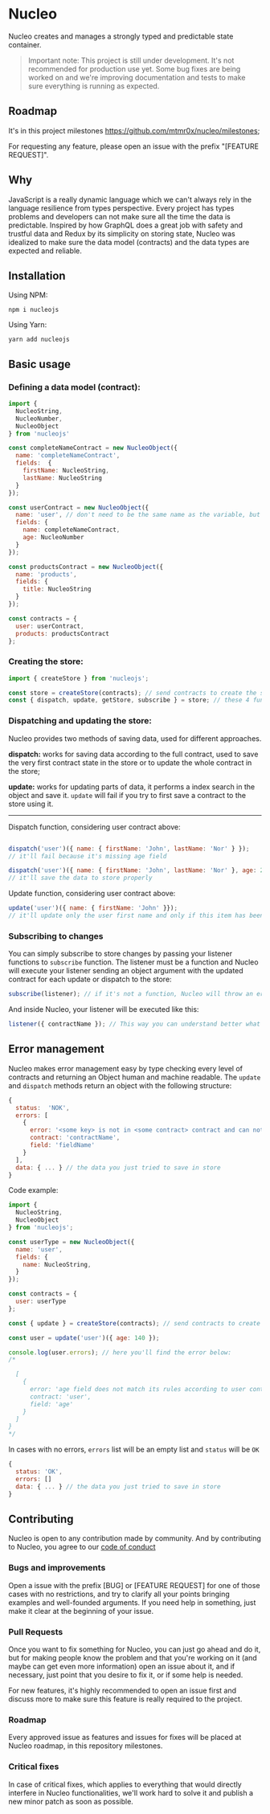 # Nucleo

Nucleo creates and manages a strongly typed and predictable state container.

> Important note: This project is still under development. It's not recommended for production use yet. Some bug fixes are being worked on and we're improving documentation and tests to make sure everything is running as expected.

## Roadmap

It's in this project milestones https://github.com/mtmr0x/nucleo/milestones;

For requesting any feature, please open an issue with the prefix "[FEATURE REQUEST]".

## Why

JavaScript is a really dynamic language which we can't always rely in the language resilience from types perspective. Every project has types problems and developers can not make sure all the time the data is predictable. Inspired by how GraphQL does a great job with safety and trustful data and Redux by its simplicity on storing state, Nucleo was idealized to make sure the data model (contracts) and the data types are expected and reliable.

## Installation

Using NPM:

```
npm i nucleojs
```

Using Yarn:

```
yarn add nucleojs
```

## Basic usage

### Defining a data model (contract):

```javascript
import {
  NucleoString,
  NucleoNumber,
  NucleoObject
} from 'nucleojs'

const completeNameContract = new NucleoObject({
  name: 'completeNameContract',
  fields:  {
    firstName: NucleoString,
    lastName: NucleoString
  }
});

const userContract = new NucleoObject({
  name: 'user', // don't need to be the same name as the variable, but need to be unique
  fields: {
    name: completeNameContract,
    age: NucleoNumber
  }
});

const productsContract = new NucleoObject({
  name: 'products',
  fields: {
    title: NucleoString
  }
});

const contracts = {
  user: userContract,
  products: productsContract
};
```

### Creating the store:

```javascript
import { createStore } from 'nucleojs';

const store = createStore(contracts); // send contracts to create the store
const { dispatch, update, getStore, subscribe } = store; // these 4 functions are returned from store creation
```

### Dispatching and updating the store:

Nucleo provides two methods of saving data, used for different approaches.

**dispatch:** works for saving data according to the full contract, used to save the very first contract state in the store or to update the whole contract in the store;

**update:** works for updating parts of data, it performs a index search in the object and save it. `update` will fail if you try to first save a contract to the store using it.

---

Dispatch function, considering user contract above:

```javascript

dispatch('user')({ name: { firstName: 'John', lastName: 'Nor' } });
// it'll fail because it's missing age field

dispatch('user')({ name: { firstName: 'John', lastName: 'Nor' }, age: 27 });
// it'll save the data to store properly
```

Update function, considering user contract above:

```javascript
update('user')({ name: { firstName: 'John' }});
// it'll update only the user first name and only if this item has been already created in the store before
```

### Subscribing to changes

You can simply subscribe to store changes by passing your listener functions to `subscribe` function. The listener must be a function and Nucleo will execute your listener sending an object argument with the updated contract for each update or dispatch to the store:

```javascript
subscribe(listener); // if it's not a function, Nucleo will throw an error
```

And inside Nucleo, your listener will be executed like this:

```javascript
listener({ contractName }); // This way you can understand better what was updated and consult Nucleo store as you wish
```

## Error management

Nucleo makes error management easy by type checking every level of contracts and returning an Object human and machine readable. The `update` and `dispatch` methods return an object with the following structure:

```javascript
{
  status:  'NOK',
  errors: [
    {
      error: '<some key> is not in <some contract> contract and can not be saved in store',
      contract: 'contractName',
      field: 'fieldName'
    }
  ],
  data: { ... } // the data you just tried to save in store
}
```

Code example:

```javascript
import {
  NucleoString,
  NucleoObject
} from 'nucleojs';

const userType = new NucleoObject({
  name: 'user',
  fields: {
    name: NucleoString,
  }
});

const contracts = {
  user: userType
};

const { update } = createStore(contracts); // send contracts to create the store

const user = update('user')({ age: 140 });

console.log(user.errors); // here you'll find the error below:
/*

  [
    {
      error: 'age field does not match its rules according to user contract',
      contract: 'user',
      field: 'age'
    }
  ]
}
*/
```

In cases with no errors, `errors` list will be an empty list and `status` will be `OK`

```javascript
{
  status: 'OK',
  errors: []
  data: { ... } // the data you just tried to save in store
}
```

## Contributing

Nucleo is open to any contribution made by community. And by contributing to Nucleo, you agree to our [code of conduct](https://github.com/mtmr0x/nucleo/blob/master/CODE_OF_CONDUCT.md)

### Bugs and improvements

Open a issue with the prefix [BUG] or [FEATURE REQUEST] for one of those cases with no restrictions, and try to clarify all your points bringing examples and well-founded arguments. If you need help in something, just make it clear at the beginning of your issue.

### Pull Requests

Once you want to fix something for Nucleo, you can just go ahead and do it, but for making people know the problem and that you're working on it (and maybe can get even more information) open an issue about it, and if necessary, just point that you desire to fix it, or if some help is needed.

For new features, it's highly recommended to open an issue first and discuss more to make sure this feature is really required to the project.

### Roadmap

Every approved issue as features and issues for fixes will be placed at Nucleo roadmap, in this repository milestones.

### Critical fixes

In case of critical fixes, which applies to everything that would directly interfere in Nucleo functionalities, we'll work hard to solve it and publish a new minor patch as soon as possible.

